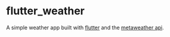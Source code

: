 # flutter_weather

A simple weather app built with [flutter](https://flutter.dev) and the [metaweather api](https://www.metaweather.com/api/).
